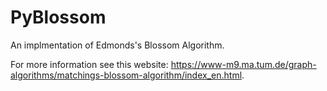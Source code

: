 # PyBlossom
An implmentation of Edmonds's Blossom Algorithm.

For more information see this website: https://www-m9.ma.tum.de/graph-algorithms/matchings-blossom-algorithm/index_en.html.
